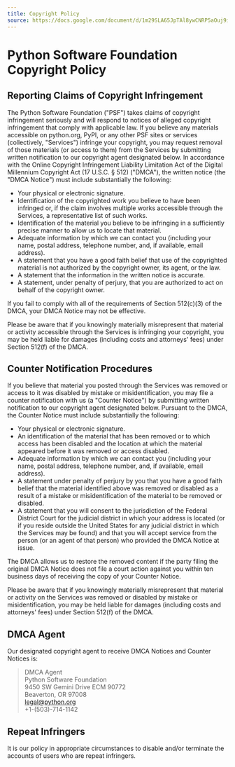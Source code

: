```yaml
---
title: Copyright Policy
source: https://docs.google.com/document/d/1m29SLA65JpTAl8ywCNRP5aOuj9iouAq0yFiBofn6bYY/edit
---
```

# Python Software Foundation Copyright Policy

## Reporting Claims of Copyright Infringement

The Python Software Foundation ("PSF") takes claims of copyright infringement seriously
and will respond to notices of alleged copyright infringement that comply with applicable law.
If you believe any materials accessible on python.org, PyPI,
or any other PSF sites or services (collectively, "Services") infringe your copyright,
you may request removal of those materials (or access to them)
from the Services by submitting written notification to our copyright agent designated below.
In accordance with the Online Copyright Infringement Liability Limitation Act
of the Digital Millennium Copyright Act (17 U.S.C. § 512) ("DMCA"),
the written notice (the "DMCA Notice") must include substantially the following:

-   Your physical or electronic signature.
-   Identification of the copyrighted work you believe to have been infringed or, if the claim involves multiple works accessible through the Services, a representative list of such works.
-   Identification of the material you believe to be infringing in a sufficiently precise manner to allow us to locate that material.
-   Adequate information by which we can contact you (including your name, postal address, telephone number, and, if available, email address).
-   A statement that you have a good faith belief that use of the copyrighted material is not authorized by the copyright owner, its agent, or the law.
-   A statement that the information in the written notice is accurate.
-   A statement, under penalty of perjury, that you are authorized to act on behalf of the copyright owner.

If you fail to comply with all of the requirements of Section 512(c)(3) of the DMCA,
your DMCA Notice may not be effective.

Please be aware that if you knowingly materially misrepresent that material
or activity accessible through the Services is infringing your copyright,
you may be held liable for damages (including costs and attorneys' fees)
under Section 512(f) of the DMCA.

## Counter Notification Procedures

If you believe that material you posted through the Services was removed
or access to it was disabled by mistake or misidentification,
you may file a counter notification with us (a "Counter Notice") by
submitting written notification to our copyright agent designated below.
Pursuant to the DMCA, the Counter Notice must include substantially the following:

-   Your physical or electronic signature.
-   An identification of the material that has been removed or to which access has been disabled and the location at which the material appeared before it was removed or access disabled.
-   Adequate information by which we can contact you (including your name, postal address, telephone number, and, if available, email address).
-   A statement under penalty of perjury by you that you have a good faith belief that the material identified above was removed or disabled as a result of a mistake or misidentification of the material to be removed or disabled.
-   A statement that you will consent to the jurisdiction of the Federal District Court for the judicial district in which your address is located (or if you reside outside the United States for any judicial district in which the Services may be found) and that you will accept service from the person (or an agent of that person) who provided the DMCA Notice at issue.

The DMCA allows us to restore the removed content if
the party filing the original DMCA Notice does not
file a court action against you within
ten business days of receiving the copy of your Counter Notice.

Please be aware that if you knowingly materially misrepresent that material
or activity on the Services was removed or disabled by mistake or misidentification,
you may be held liable for damages (including costs and attorneys' fees)
under Section 512(f) of the DMCA.

## DMCA Agent

Our designated copyright agent to receive DMCA Notices and Counter Notices is:

> DMCA Agent  
> Python Software Foundation  
> 9450 SW Gemini Drive ECM 90772  
> Beaverton, OR 97008  
> <legal@python.org>  
> +1-(503)-714-1142

## Repeat Infringers

It is our policy in appropriate circumstances to disable and/or terminate
the accounts of users who are repeat infringers.
